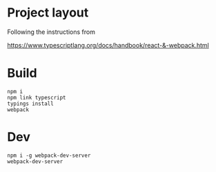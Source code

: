 
# Project layout

Following the instructions from

https://www.typescriptlang.org/docs/handbook/react-&-webpack.html

# Build

    npm i
    npm link typescript
    typings install
    webpack

# Dev

    npm i -g webpack-dev-server
    webpack-dev-server